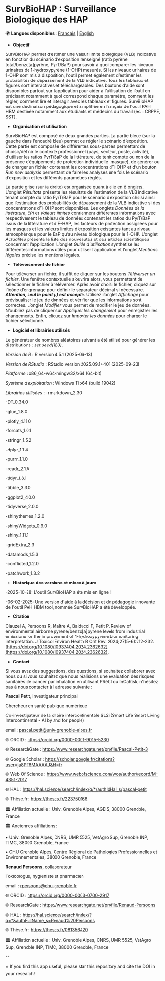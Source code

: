# SurvBioHAP : Surveillance Biologique des HAP


🌍 **Langues disponibles** : [Français](README_fr.md) | [English](README.md)

- **Objectif**

SurvBioHAP permet d’estimer une valeur limite biologique (VLB) indicative en fonction du scénario d’exposition renseigné (ratio pyrène total/benzo[a]pyrène, PyrT/BaP) pour savoir à quoi comparer les niveaux 
urinaires de 1-hydroxypyrène (1-OHP) mesurés. Si les niveaux urinaires de 1-OHP sont mis à disposition, l’outil permet également d’estimer les probabilités de dépassement de la VLB indicative. Tous les 
tableaux et figures sont interactives et téléchargeables. Des boutons d’aide sont disponibles partout sur l’application pour aider à l’utilisation de l’outil en précisant notamment à quoi correspond chaque 
paramètre, comment les régler, comment lire et interagir avec les tableaux et figures. SurvBioHAP est une déclinaison pédagogique et simplifiée en français de l'outil PAH HBM destinée notamment aux étudiants et médecins du travail (ex. : CRPPE, SST).

- **Organisation et utilisation**

SurvBioHAP est composé de deux grandes parties. La partie bleue (sur la gauche dans l’encadré bleu) permet de régler le scénario d’exposition. Cette partie est composée de différentes sous-parties permettant de 
choisir/définir le contexte professionnel (pays, secteur, poste, activité), d’utiliser les ratios PyrT/BaP de la littérature, de tenir compte ou non de la présence d’équipements de protection individuelle 
(masque), de générer ou de charger un fichier contenant les concentrations d’1-OHP et d’un bouton *Run new analysis* permettant de faire les analyses une fois le scénario d’exposition et les différents 
paramètres réglés.

La partie grise (sur la droite) est organisée quant à elle en 8 onglets. L’onglet *Résultats* présente les résultats de l’estimation de la VLB indicative tenant compte du ratio PyrT/BaP pour 
le scénario d’exposition choisi ainsi que l’estimation des probabilités de dépassement de la VLB indicative si des concentrations d’1-OHP sont disponibles. Les onglets *Données de la littérature*, 
*EPI* et *Valeurs limites* contiennent différentes informations avec respectivement le tableau de données contenant les ratios du PyrT/BaP issus de la littérature et d’E-HAP, les 
facteurs de protection assignées pour les masques et les valeurs limites d’exposition existantes tant au niveau atmosphérique pour le BaP qu’au niveau biologique pour le 1-OHP. L’onglet *Actualités* présente la liste des nouveautés et des 
articles scientifiques concernant l’application. L’onglet *Guide d'utilisation* synthétise les différentes informations utiles pour utiliser l’application et l’onglet *Mentions légales* précise les mentions légales.

- **Téléversement de fichier**

Pour téléverser un fichier, il suffit de cliquer sur les boutons 
*Téléverser un fichier*. Une fenêtre contextuelle s’ouvrira alors, vous permettant de sélectionner le fichier à téléverser. Après avoir choisi le fichier, cliquez sur l’icône d’engrenage pour définir le séparateur décimal si nécessaire. ***Attention, seul le point (.) est accepté***. Utilisez l’onglet *Affichage* pour prévisualiser le jeu de données et vérifier que les informations sont correctes. 
L’onglet *Modifier* vous permet de modifier le jeu de données. N’oubliez pas de cliquer sur *Appliquer les changement* pour enregistrer les changements. Enfin, cliquez sur *Importer les données* pour charger le fichier sélectionné.

- **Logiciel et librairies utilisés**

Le générateur de nombres aléatoires suivant a été utilisé pour générer les distributions : *set.seed(123)*.

*Version de R* : R version 4.5.1 (2025-06-13)

*Version de RStudio* : RStudio version 2025.09.1+401 (2025-09-23)

*Platforme* : x86_64-w64-mingw32/x64 (64-bit)

*Système d’exploitation* : Windows 11 x64 (build 19042)

*Librairies utilisées* :
-rmarkdown_2.30

-DT_0.34.0

-glue_1.8.0

-plotly_4.11.0

-forcats_1.0.1

-stringr_1.5.2

-dplyr_1.1.4

-purrr_1.1.0

-readr_2.1.5

-tidyr_1.3.1

-tibble_3.3.0

-ggplot2_4.0.0

-tidyverse_2.0.0

-shinythemes_1.2.0

-shinyWidgets_0.9.0

-shiny_1.11.1

-gridExtra_2.3

-datamods_1.5.3

-conflicted_1.2.0

-patchwork_1.3.2

- **Historique des versions et mises à jours**

-2025-10-28: L'outil SurvBioHAP a été mis en ligne ! 

-06-02-2025: Une version d'aide à la décision et de pédagogie innovante de l'outil PAH HBM tool, nommée SurvBioHAP a été développée. 

- **Citation**

Clauzel A, Persoons R, Maître A, Balducci F, Petit P. Review of environmental airborne pyrene/benzo[a]pyrene levels from industrial emissions for the improvement of 1-hydroxypyrene biomonitoring interpretation. J Toxicol Environ Health B Crit Rev. 2024;27(5-6):212-232. [https://doi.org/10.1080/10937404.2024.2362632](https://doi.org/10.1080/10937404.2024.2362632).

- **Contact**

Si vous avez des suggestions, des questions, si souhaitez collaborer avec nous ou si vous souhaitez que nous réalisions une évaluation des risques sanitaires de cancer par inhalation en utilisant PRéCI ou InCaRisk, n'hésitez pas à nous contacter à l'adresse suivante :


**Pascal Petit**, investigateur principal

Chercheur en santé publique numérique

Co-investigateur de la chaire intercontinentale SL2i (Smart Life Smart Living Intercontinental - AI by and for people) 

email: pascal.petit@univ-grenoble-alpes.fr

🌐 ORCID : https://orcid.org/0000-0001-9015-5230

🌐 ResearchGate : https://www.researchgate.net/profile/Pascal-Petit-3

🌐 Google Scholar : https://scholar.google.fr/citations?user=ja8PT6MAAAAJ&hl=fr

🌐 Web Of Science : https://www.webofscience.com/wos/author/record/M-4351-2017

🌐 HAL : https://hal.science/search/index/q/*/authIdHal_s/pascal-petit

🌐 Thèse.fr : https://theses.fr/223750166

🏛️ Affiliation actuelle : Univ. Grenoble Alpes, AGEIS, 38000 Grenoble, France

🏛️ Anciennes affiliations :

•	Univ. Grenoble Alpes, CNRS, UMR 5525, VetAgro Sup, Grenoble INP, TIMC, 38000 Grenoble, France
                      
•	CHU Grenoble Alpes, Centre Régional de Pathologies Professionnelles et Environnementales, 38000 Grenoble, France



**Renaud Persoons**, collaborateur

Toxicologue, hygièniste et pharmacien

email : rpersoons@chu-grenoble.fr

🌐 ORCID : https://orcid.org/0000-0003-0700-2917

🌐 ResearchGate : https://www.researchgate.net/profile/Renaud-Persoons

🌐 HAL : https://hal.science/search/index/?q=*&authFullName_s=Renaud%20Persoons

🌐 Thèse.fr : https://theses.fr/081356420

🏛️ Affiliation actuelle : Univ. Grenoble Alpes, CNRS, UMR 5525, VetAgro Sup, Grenoble INP, TIMC, 38000 Grenoble, France


--

⭐ If you find this app useful, please star this repository and cite the DOI in your research!
